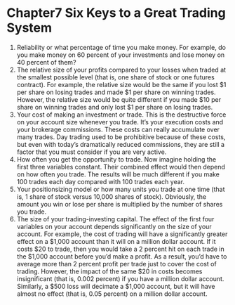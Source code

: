 # Chapter7 Six Keys to a Great Trading System

1. Reliability or what percentage of time you make money. For example, do you make money on 60 percent of your investments and lose money on 40 percent of them?
2. The relative size of your profits compared to your losses when traded at the smallest possible level (that is, one share of stock or one futures contract). For example, the relative size would be the same if you lost $1 per share on losing trades and made $1 per share on winning trades. However, the relative size would be quite different if you made $10 per share on winning trades and only lost $1 per share on losing trades.
3. Your cost of making an investment or trade. This is the destructive force on your account size whenever you trade. It’s your execution costs and your brokerage commissions. These costs can really accumulate over many trades. Day trading used to be prohibitive because of these costs, but even with today’s dramatically reduced commissions, they are still a factor that you must consider if you are very active.
4. How often you get the opportunity to trade. Now imagine holding the first three variables constant. Their combined effect would then depend on how
often you trade. The results will be much different if you make 100 trades each day compared with 100 trades each year.
5. Your positionsizing model or how many units you trade at one time (that is, 1 share of stock versus 10,000 shares of stock). Obviously, the amount you win or lose per share is multiplied by the number of shares you trade.
6. The size of your trading-investing capital. The effect of the first four variables on your account depends significantly on the size of your account. For example, the cost of trading will have a significantly greater effect on a $1,000 account than it will on a million dollar account. If it costs $20 to trade, then you would take a 2 percent hit on each trade in the $1,000 account before you’d make a profit. As a result, you’d have to average more than 2 percent profit per trade just to cover the cost of trading. However, the impact of the same $20 in costs becomes insignificant (that is, 0.002 percent) if you have a million dollar account. Similarly, a $500 loss will decimate a $1,000 account, but it will have almost no effect (that is, 0.05 percent) on a million dollar account.